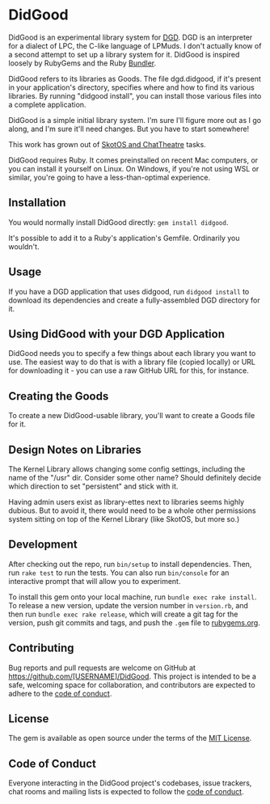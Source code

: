 # DidGood

DidGood is an experimental library system for [DGD](https://github.com/dworkin/LPC). DGD is an interpreter for a dialect of LPC, the C-like language of LPMuds. I don't actually know of a second attempt to set up a library system for it. DidGood is inspired loosely by RubyGems and the Ruby [Bundler](https://bundler.io).

DidGood refers to its libraries as Goods. The file dgd.didgood, if it's present in your application's directory, specifies where and how to find its various libraries. By running "didgood install", you can install those various files into a complete application.

DidGood is a simple initial library system. I'm sure I'll figure more out as I go along, and I'm sure it'll need changes. But you have to start somewhere!

This work has grown out of [SkotOS and ChatTheatre](https://github.com/ChatTheatre) tasks.

DidGood requires Ruby. It comes preinstalled on recent Mac computers, or you can install it yourself on Linux. On Windows, if you're not using WSL or similar, you're going to have a less-than-optimal experience.

## Installation

You would normally install DidGood directly: `gem install didgood`.

It's possible to add it to a Ruby's application's Gemfile. Ordinarily you wouldn't.

## Usage

If you have a DGD application that uses didgood, run `didgood install` to download its dependencies and create a fully-assembled DGD directory for it.

## Using DidGood with your DGD Application

DidGood needs you to specify a few things about each library you want to use. The easiest way to do that is with a library file (copied locally) or URL for downloading it - you can use a raw GitHub URL for this, for instance.

## Creating the Goods

To create a new DidGood-usable library, you'll want to create a Goods file for it.

## Design Notes on Libraries

The Kernel Library allows changing some config settings, including the name of the "/usr" dir. Consider some other name? Should definitely decide which direction to set "persistent" and stick with it.

Having admin users exist as library-ettes next to libraries seems highly dubious. But to avoid it, there would need to be a whole other permissions system sitting on top of the Kernel Library (like SkotOS, but more so.)



## Development

After checking out the repo, run `bin/setup` to install dependencies. Then, run `rake test` to run the tests. You can also run `bin/console` for an interactive prompt that will allow you to experiment.

To install this gem onto your local machine, run `bundle exec rake install`. To release a new version, update the version number in `version.rb`, and then run `bundle exec rake release`, which will create a git tag for the version, push git commits and tags, and push the `.gem` file to [rubygems.org](https://rubygems.org).

## Contributing

Bug reports and pull requests are welcome on GitHub at https://github.com/[USERNAME]/DidGood. This project is intended to be a safe, welcoming space for collaboration, and contributors are expected to adhere to the [code of conduct](https://github.com/[USERNAME]/DidGood/blob/master/CODE_OF_CONDUCT.md).


## License

The gem is available as open source under the terms of the [MIT License](https://opensource.org/licenses/MIT).

## Code of Conduct

Everyone interacting in the DidGood project's codebases, issue trackers, chat rooms and mailing lists is expected to follow the [code of conduct](https://github.com/[USERNAME]/DidGood/blob/master/CODE_OF_CONDUCT.md).
